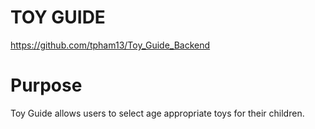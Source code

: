 # TOY GUIDE
https://github.com/tpham13/Toy_Guide_Backend

# Purpose

Toy Guide allows users to select age appropriate toys for their children. 
